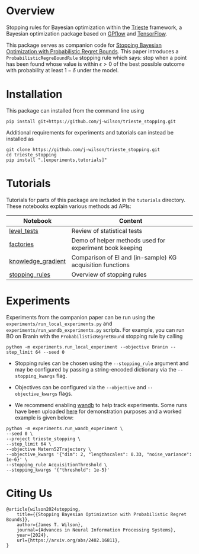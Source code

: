 # Overview
Stopping rules for Bayesian optimization within the [Trieste](https://github.com/secondmind-labs/trieste/tree/develop/trieste) framework, a Bayesian optimization package based on [GPflow](https://github.com/GPflow/GPflow/tree/develop/gpflow) and [TensorFlow](https://github.com/tensorflow/tensorflow). 

This package serves as companion code for [Stopping Bayesian Optimization with Probabilistic Regret Bounds](http://arxiv.org/abs/2402.16811). This paper introduces a `ProbabilisticRegreBoundRule` stopping rule which says: stop when a point has been found whose value is within $\epsilon>0$ of the best possible outcome with probability at least $1 - \delta$ under the model.


# Installation
This package can installed from the command line using
```
pip install git+https://github.com/j-wilson/trieste_stopping.git
```
Additional requirements for experiments and tutorials can instead be installed as
```
git clone https://github.com/j-wilson/trieste_stopping.git
cd trieste_stopping
pip install ".[experiments,tutorials]"
```


# Tutorials
Tutorials for parts of this package are included in the `tutorials` directory. These notebooks explain various methods ad APIs:


| Notebook                                                                                                        | Content                                                   |
|-----------------------------------------------------------------------------------------------------------------|-----------------------------------------------------------|
| [level_tests](https://github.com/j-wilson/trieste_stopping/blob/main/tutorials/level_tests.ipynb)               | Review of statistical tests                               |
| [factories](https://github.com/j-wilson/trieste_stopping/blob/main/tutorials/factories.ipynb)                   | Demo of helper methods used for experiment book keeping   |
| [knowledge_gradient](https://github.com/j-wilson/trieste_stopping/blob/main/tutorials/knowledge_gradient.ipynb) | Comparison of EI and (in-sample) KG acquisition functions | 
| [stopping_rules](https://github.com/j-wilson/trieste_stopping/blob/main/tutorials/stopping_rules.ipynb)         | Overview of stopping rules                                |


# Experiments
Experiments from the companion paper can be run using the `experiments/run_local_experiments.py` and `experiments/run_wandb_experiments.py` scripts. For example, you can run BO on Branin with the `ProbabilisticRegretBound` stopping rule by calling
```commandline
python -m experiments.run_local_experiment --objective Branin --step_limit 64 --seed 0
```
- Stopping rules can be chosen using the `--stopping_rule` argument and may be configured by passing a string-encoded dictionary via the `--stopping_kwargs` flag. 

- Objectives can be configured via the `--objective` and `--objective_kwargs` flags. 

- We recommend enabling [wandb](https://wandb.ai) to help track experiments. Some runs have been uploaded [here](https://wandb.ai/jtwilson/trieste_stopping/workspace?workspace=user-jtwilson) for demonstration purposes and a worked example is given below:
```commandline
python -m experiments.run_wandb_experiment \
--seed 0 \
--project trieste_stopping \
--step_limit 64 \
--objective Matern52Trajectory \
--objective_kwargs '{"dim": 2, "lengthscales": 0.33, "noise_variance": 1e-6}' \
--stopping_rule AcquisitionThreshold \
--stopping_kwargs '{"threshold": 1e-5}' 
```


# Citing Us
```
@article{wilson2024stopping,
    title={{Stopping Bayesian Optimization with Probabilistic Regret Bounds}}, 
    author={James T. Wilson},
    journal={Advances in Neural Information Processing Systems},
    year={2024},
    url={https://arxiv.org/abs/2402.16811},
}
```

